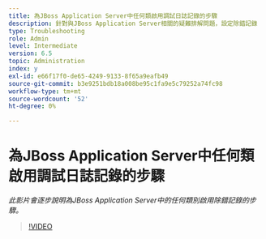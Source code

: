 ```yaml
---
title: 為JBoss Application Server中任何類啟用調試日誌記錄的步驟
description: 針對與JBoss Application Server相關的疑難排解問題，設定除錯記錄
type: Troubleshooting
role: Admin
level: Intermediate
version: 6.5
topic: Administration
index: y
exl-id: e66f17f0-de65-4249-9133-8f65a9eafb49
source-git-commit: b3e9251bdb18a008be95c1fa9e5c79252a74fc98
workflow-type: tm+mt
source-wordcount: '52'
ht-degree: 0%

---
```


# 為JBoss Application Server中任何類啟用調試日誌記錄的步驟

*此影片會逐步說明為JBoss Application Server中的任何類別啟用除錯記錄的步驟。*

>[!VIDEO](https://video.tv.adobe.com/v/335522?quality=12&learn=on)
